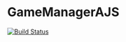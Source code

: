 GameManagerAJS
==============
[![Build Status](http://travis-ci.org/girardot/GameManagerAJS.png)](http://travis-ci.org/girardot/GameManagerAJS)


